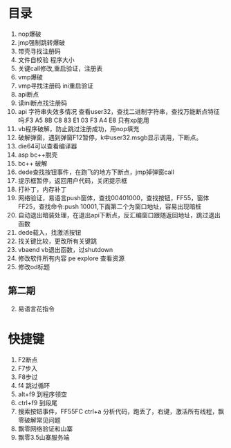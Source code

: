 # 目录
1. nop爆破
2. jmp强制跳转爆破
3. 带壳寻找注册码
4. 文件自校验 程序大小
5. 关键call修改,重启验证，注册表
6. vmp爆破
7. vmp寻找注册码 ini重启验证
8. api断点
9. 读ini断点找注册码
10. api 字符串失效多情况 查看user32，查找二进制字符串，查找万能断点特征吗:F3 A5 8B C8 83 E1 03 F3 A4 E8 只有xp能用
11. vb程序破解，防止跳过注册成功，用nop填充
12. 破解弹窗，遇到弹窗F12暂停，k中user32.msgb显示调用，下断点。
13. die64可以查看编译器
14. asp bc++脱壳
15. bc++ 破解
16. dede查找按钮事件，在跑飞的地方下断点，jmp掉弹窗call
17. 提示框暂停，返回用户代码，关闭提示框
18. 打补丁，内存补丁
19. 网络验证，易语言push窗体，查找00401000，查找按钮，FF55，窗体FF25，查找命令:push 10001,下面第二个为窗口地址，容易出现暗桩
20. 自动退出暗装处理，在退出api下断点，反汇编窗口跟随返回地址，跳过退出函数
21. dede载入，找激活按钮
22. 找关键比较，更改所有关键跳
23. vbaend vb退出函数，过shutdown
24. 修改软件所有内容 pe explore 查看资源
25. 修改od标题
## 第二期
2. 易语言花指令
# 快捷键
1. F2断点
2. F7步入
3. F8步过
4. f4 跳过循环
5. alt+f9 到程序领空
6. ctrl+f9 到段尾
7. 搜索按钮事件，FF55FC ctrl+a 分析代码，跑丢了，右键，激活所有线程，飘零破解常见问题
8. 飘零网络验证和山寨
9. 飘零3.5山寨服务端